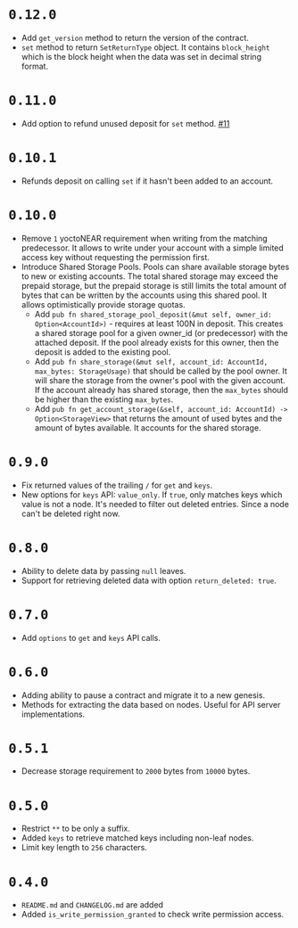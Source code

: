 # `0.12.0`

- Add `get_version` method to return the version of the contract.
- `set` method to return `SetReturnType` object. It contains `block_height` which is the block height when the data was set in decimal string format.

# `0.11.0`

- Add option to refund unused deposit for `set` method. [#11](https://github.com/NearSocial/social-db/pull/11)

# `0.10.1`

- Refunds deposit on calling `set` if it hasn't been added to an account.

# `0.10.0`

- Remove `1` yoctoNEAR requirement when writing from the matching predecessor. It allows to write under your account with a simple limited access key without requesting the permission first.
- Introduce Shared Storage Pools. Pools can share available storage bytes to new or existing accounts. The total shared storage may exceed the prepaid storage, but the prepaid storage is still limits the total amount of bytes that can be written by the accounts using this shared pool. It allows optimistically provide storage quotas.
  - Add `pub fn shared_storage_pool_deposit(&mut self, owner_id: Option<AccountId>)` - requires at least 100N in deposit. This creates a shared storage pool for a given owner_id (or predecessor) with the attached deposit. If the pool already exists for this owner, then the deposit is added to the existing pool.
  - Add `pub fn share_storage(&mut self, account_id: AccountId, max_bytes: StorageUsage)` that should be called by the pool owner. It will share the storage from the owner's pool with the given account. If the account already has shared storage, then the `max_bytes` should be higher than the existing `max_bytes`.
  - Add `pub fn get_account_storage(&self, account_id: AccountId) -> Option<StorageView>` that returns the amount of used bytes and the amount of bytes available. It accounts for the shared storage.

# `0.9.0`

- Fix returned values of the trailing `/` for `get` and `keys`.
- New options for `keys` API: `value_only`. If `true`, only matches keys which value is not a node. It's needed to filter out deleted entries. Since a node can't be deleted right now.

# `0.8.0`

- Ability to delete data by passing `null` leaves.
- Support for retrieving deleted data with option `return_deleted: true`.

# `0.7.0`

- Add `options` to `get` and `keys` API calls.

# `0.6.0`

- Adding ability to pause a contract and migrate it to a new genesis.
- Methods for extracting the data based on nodes. Useful for API server implementations.

# `0.5.1`

- Decrease storage requirement to `2000` bytes from `10000` bytes.

# `0.5.0`

- Restrict `**` to be only a suffix.
- Added `keys` to retrieve matched keys including non-leaf nodes.
- Limit key length to `256` characters.

# `0.4.0`

- `README.md` and `CHANGELOG.md` are added
- Added `is_write_permission_granted` to check write permission access.
